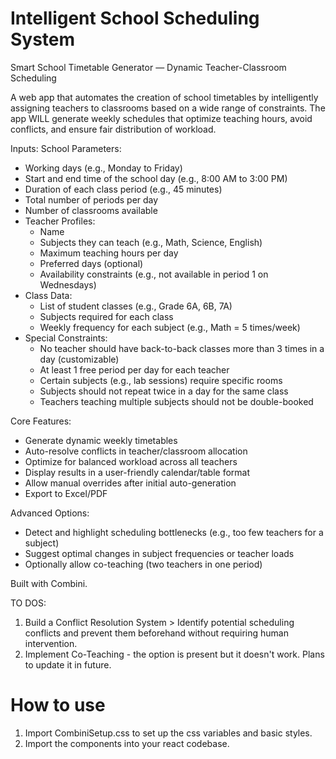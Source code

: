 # Intelligent School Scheduling System
        
Smart School Timetable Generator — Dynamic Teacher-Classroom Scheduling

A web app that automates the creation of school timetables by intelligently assigning teachers to classrooms based on a wide range of constraints. The app WILL generate weekly schedules that optimize teaching hours, avoid conflicts, and ensure fair distribution of workload.

Inputs:
School Parameters:
* Working days (e.g., Monday to Friday)
* Start and end time of the school day (e.g., 8:00 AM to 3:00 PM)
* Duration of each class period (e.g., 45 minutes)
* Total number of periods per day
* Number of classrooms available
* Teacher Profiles:
  * Name
  * Subjects they can teach (e.g., Math, Science, English)
  * Maximum teaching hours per day
  * Preferred days (optional)
  * Availability constraints (e.g., not available in period 1 on Wednesdays)
* Class Data:
  * List of student classes (e.g., Grade 6A, 6B, 7A)
  * Subjects required for each class
  * Weekly frequency for each subject (e.g., Math = 5 times/week)
* Special Constraints:
  * No teacher should have back-to-back classes more than 3 times in a day (customizable)
  * At least 1 free period per day for each teacher
  * Certain subjects (e.g., lab sessions) require specific rooms
  * Subjects should not repeat twice in a day for the same class
  * Teachers teaching multiple subjects should not be double-booked

Core Features:
* Generate dynamic weekly timetables
* Auto-resolve conflicts in teacher/classroom allocation
* Optimize for balanced workload across all teachers
* Display results in a user-friendly calendar/table format
* Allow manual overrides after initial auto-generation
* Export to Excel/PDF

Advanced Options:
* Detect and highlight scheduling bottlenecks (e.g., too few teachers for a subject)
* Suggest optimal changes in subject frequencies or teacher loads
* Optionally allow co-teaching (two teachers in one period)

Built with Combini.

TO DOS:
1. Build a Conflict Resolution System > Identify potential scheduling conflicts and prevent them beforehand without requiring human intervention.
2. Implement Co-Teaching - the option is present but it doesn't work. Plans to update it in future.

# How to use

1. Import CombiniSetup.css to set up the css variables and basic styles.
2. Import the components into your react codebase.
